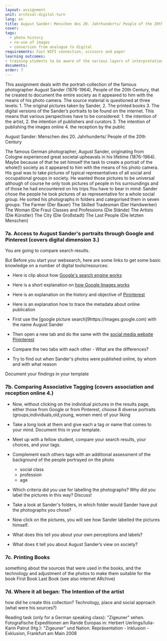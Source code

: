 ```yaml
---
layout: assignment
unit: archival-digital-turn
lang: en
title: August Sander: Menschen des 20. Jahrhunderts/ People of the 20th Century
cover:
tags:
  - photo history
  - re-use of images
  - conversion from analogue to digital
requirements: Fast WIFI connection, scissors and paper
learning outcomes: 
- training students to be aware of the various layers of interpretations when dealing analogue photos that are published online.  
documents:
order: 7
---
```


This assignment deals with the portrait-collection of the famous photographer August Sander (1876-1964), People of the 20th Century, 
that he created to document the entire society as it appeared to him with the means of his photo camera.
The source material is questioned at three levels: 1. The original pictures taken by Sander, 2. The printed books 3. The digital versions of the Sander’s portraits to be found on the internet. This means that various perspectives have to be considered: 1. the intention of the artist, 2. the intention of publishers and curators 3. The intention of publishing the images online 4. the reception by the public
<!-- more -->

<!-- briefing-student -->
 
August Sander: Menschen des 20. Jahrhunderts/ People of the 20th Century

The famous German photographer, August Sander, originating from Cologne experienced great societal upheavals in his lifetime (1876-1964). Maybe because of that he set himself the task to create a portrait of the whole(!) society as it appeared to him with the means of his photo camera. His goal was to take pictures of typical representatives of all social and occupational groups in society. He wanted those pictures to be universal although of course he only took pictures of people in his surroundings and of those he had encountered on his trips.You have to bear in mind: Sander chose the people he took pictures of as representative for a whole social group. 
He sorted his photographs in folders and categorised them in seven groups:
The Farmer (Der Bauer)
The Skilled Tradesman (Der Handwerker)
The Woman (Die Frau)
Classes and Professions (Die Stände)
The Artists (Die Künstler)
The City (Die Großstadt)
The Last People (Die letzten Menschen)


<!-- section-contents -->
### 7a. Access to August Sander's portraits through Google and Pinterest (covers digital dimension 3.) 

You are going to compare search results.

But Before you start your websearch, here are some links to get some basic knowledge on a number of digital tools/resources: 
- Here is clip about how [Google's search engine works](https://www.youtube.com/watch?v=BNHR6IQJGZs)
- Here is a short explanation on [how Google Images works](https://www.dummies.com/education/internet-basics/knowing-google-images-basics/) 
- Here is an explanation on the history and objective of [Pininterest](https://en.wikipedia.org/wiki/Pinterest)
- Here is an explanation how to trace the metadata about online publication 

- First use the [google picture search]9https://images.google.com) with the name August Sander  
- Then open a new tab and do the same with the [social media website Pininterest](https://www.pinterest.de/search/pins/?q=August%20Sander&rs=typed&term_meta[]=August%7Ctyped&term_meta[]=Sander%7Ctyped) 
- Compare the two tabs with each other - What are the differences?
- Try to find out when Sander's photos were published online, by whom and with what reason 

Document your findings in your template
<!-- section -->

<!-- section-contents -->
### 7b. Comparing Associative Tagging (covers association and reception online 4.) 

- Now, without clicking on the individual pictures in the results page, either those from Google or from Pinterest, choose 8 diverse portraits (groups,individuals,old,young, women men) of your liking
- Take a long look at them and give each a tag or name that comes to your mind. Document this in your template. 
- Meet up with a fellow student, compare your search results, your choices, and your tags.  
- Complement each others tags with an additional assessment of the background of the people portrayed on the photo
  - social class
  - profession
  - age
- Which criteria did you use for labelling the photographs? Why did you label the pictures in this way? Discuss!
- Take a look at Sander's folders, in which folder would Sander have put the photographs you chose?

- Now click on the pictures, you will see how Sander labelled the pictures himself. 
- What does this tell you about your own perceptions and labels? 
- What does it tell you about August Sander’s view on society?
<!-- section -->

<!-- section-contents -->
### 7c. Printing Books 
something about the sources that were used in the books, and the technology and adjustment of the photos to make them suitable for the book 
First Book
Last Book 
(see also internet ARchive) 
<!-- section -->

<!-- section-contents -->
### 7d. Where it all began: The Intention of the artist 
how did he create this collection? Technology, place and social approach (what were his sources?) 
<!-- section --> 

<!-- briefing-teacher -->
Reading task (only for a German speaking class): "Zigeuner" sehen. Fotografische Expeditionen am Rande Europas
in: Herbert Uerlings/Iulia-Karin Patrut (Hg.): "Zigeuner" und Nation. Repräsentation - Inklusion - Exklusion, Frankfurt am Main 2008



  
